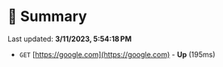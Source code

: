 # 📖 Summary
Last updated: **3/11/2023, 5:54:18 PM**

- `GET` [https://google.com](https://google.com) - **Up** (195ms)
